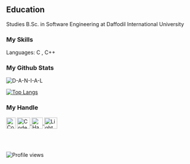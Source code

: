 <h2>Education</h2>
<p>Studies B.Sc. in Software Engineering at Daffodil International University</p>

<h3>My Skills</h3>
<p>Languages: C , C++</p>
<h3>My Github Stats</h3>
<img src="https://github-readme-stats.vercel.app/api?username=D-A-N-I-A-L&show_icons=true&count_private=true&theme=dark" alt="D-A-N-I-A-L" />


  
 <!--  TOP LANGUAGES STATISTICS -->
 [![Top Langs](https://github-readme-stats.vercel.app/api/top-langs/?username=D-A-N-I-A-L&theme=dark&layout=compact&align=right&width=40%)](https://github.com/D-A-N-I-A-L/github-readme-stats)
 
 <h3 align="left">My Handle</h3>
<p align="left">
    <a href="https://codeforces.com/profile/Danial864" target="blank"><img align="center" title="CodeForces" src="https://github.com/D-A-N-I-A-L/Danial/blob/main/cf%20logo.webp" height="30" width="25" /></a>
 <a href="https://www.codechef.com/users/danial_864" target="blank"><img align="center" title="CodeChef" src="https://github.com/D-A-N-I-A-L/Danial/blob/main/cc%20logo.png" height="30" width="35" /> </a>
   <a href="https://www.hackerearth.com/@danial35-864" target="blank"><img align="center" title="HackerEarth" src="https://github.com/D-A-N-I-A-L/Danial/blob/main/HackerEarth_logo%20-%20Copy.png"  height="30" width="30" />    </a>
 <a href="https://lightoj.com/user/danial" target="blank"><img align="center" title="LightOj" src="https://github.com/D-A-N-I-A-L/Danial/blob/main/loj-og-image.png" height="30"  width="35"  /></a>
</p>

<br><br>
  
![Profile views](https://gpvc.arturio.dev/D-A-N-I-A-L)
